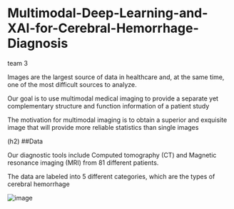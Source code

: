 # Multimodal-Deep-Learning-and-XAI-for-Cerebral-Hemorrhage-Diagnosis

team 3



Images are the largest source of data in healthcare and, at the same time, one of the most difficult sources to analyze. 

Our goal is to use multimodal medical imaging to provide a separate yet complementary structure and function information of a patient study 

The motivation for multimodal imaging is to obtain a superior and exquisite image that will provide more reliable statistics than single images


(h2) ##Data

Our diagnostic tools include Computed tomography (CT) and Magnetic resonance imaging (MRI) from 81 different patients.

The data are labeled into 5 different categories, which are the types of cerebral hemorrhage

![image](https://github.com/hguhcbuf/Multimodal-Deep-Learning-and-XAI-for-Cerebral-Hemorrhage-Diagnosis/assets/69788954/b8a0b885-9cfc-4b76-a2a3-effe591fe738)



